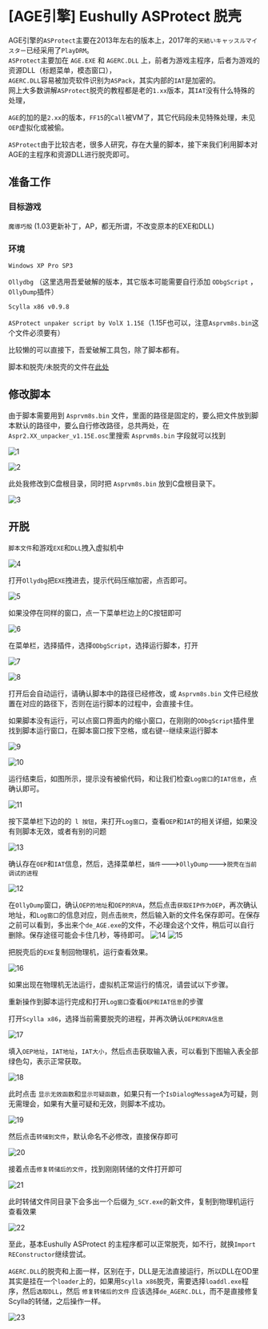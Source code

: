 # [AGE引擎] Eushully ASProtect 脱壳

AGE引擎的`ASProtect`主要在2013年左右的版本上，2017年的`天結いキャッスルマイスター`已经采用了`PlayDRM`。  
`ASProtect`主要加在 `AGE.EXE` 和 `AGERC.DLL` 上，前者为游戏主程序，后者为游戏的资源DLL（标题菜单，模态窗口），  
`AGERC.DLL`容易被加壳软件识别为`ASPack`，其实内部的`IAT`是加密的。  
网上大多数讲解`ASProtect`脱壳的教程都是老的`1.xx`版本，其`IAT`没有什么特殊的处理， 

`AGE`的加的是`2.xx`的版本，`FF15`的`Call`被VM了，其它代码段未见特殊处理，未见`OEP`虚拟化或被偷。  

`ASProtect`由于比较古老，很多人研究，存在大量的脚本，接下来我们利用脚本对AGE的主程序和资源DLL进行脱壳即可。

## 准备工作

### 目标游戏

`魔導巧殻` (1.03更新补丁，AP，都无所谓，不改变原本的EXE和DLL)

### 环境

`Windows XP Pro SP3`

`Ollydbg` （这里选用吾爱破解的版本，其它版本可能需要自行添加 `ODbgScript` ，`OllyDump`插件）

`Scylla x86 v0.9.8`

`ASProtect unpaker script by VolX 1.15E`（1.15F也可以，注意`Asprvm8s.bin`这个文件必须要有）

比较懒的可以直接下，吾爱破解工具包，除了脚本都有。

脚本和脱壳/未脱壳的文件在[此处](https://github.com/Dir-A/Dir-A_Essays_MD/tree/main/image/%5BAGE%E5%BC%95%E6%93%8E%5D%20Eushully%20ASProtect%20%E8%84%B1%E5%A3%B3/%E9%99%84%E4%BB%B6)

## 修改脚本

由于脚本需要用到 `Asprvm8s.bin` 文件，里面的路径是固定的，要么把文件放到脚本默认的路径中，要么自行修改路径，总共两处，在`Aspr2.XX_unpacker_v1.15E.osc`里搜索 `Asprvm8s.bin` 字段就可以找到

![1](image/1.png)

![2](image/2.png)

此处我修改到C盘根目录，同时把 `Asprvm8s.bin` 放到C盘根目录下。

![3](image/3.png)

## 开脱

`脚本文件`和游戏`EXE`和`DLL`拽入虚拟机中

![4](image/4.png)

打开`Ollydbg`把`EXE`拽进去，提示代码压缩加密，点否即可。

![5](image/5.png)

如果没停在同样的窗口，点一下菜单栏边上的C按钮即可

![6](image/6.png)

在菜单栏，选择插件，选择`ODbgScript`，选择运行脚本，打开

![7](image/7.png)

![8](image/8.png)

打开后会自动运行，请确认脚本中的路径已经修改，或 `Asprvm8s.bin` 文件已经放置在对应的路径下，否则在运行脚本的过程中，会直接卡住。

如果脚本没有运行，可以点窗口界面内的缩小窗口，在刚刚的`ODbgScript`插件里找到脚本运行窗口，在脚本窗口按下空格，或右键--继续来运行脚本

![9](image/9.png)

![10](image/10.png)

运行结束后，如图所示，提示没有被偷代码，和让我们检查`Log窗口`的`IAT信息`，点确认即可。

![11](image/11.png)

按下菜单栏下边的的` l 按钮`，来打开`Log窗口`，查看`OEP`和`IAT`的相关详细，如果没有则脚本无效，或者有别的问题

![13](image/13.png)

确认存在`OEP`和`IAT`信息，然后，选择菜单栏，`插件`--->`OllyDump`--->`脱壳在当前调试的进程`

![12](image/12.png)

在`OllyDump`窗口，确认`OEP的地址`和`OEP的RVA`，然后点击`获取EIP作为OEP`，再次确认地址，和`Log窗口`的信息对应，则点击`脱壳`，然后输入新的文件名保存即可。在保存之前可以看到，多出来个`de_AGE.exe`的文件，不必理会这个文件，稍后可以自行删除。保存途径可能会卡住几秒，等待即可。
![14](image/14.png)
![15](image/15.png)

把脱壳后的`EXE`复制回物理机，运行查看效果。

![16](image/16.png)

如果出现在物理机无法运行，虚拟机正常运行的情况，请尝试以下步骤。

重新操作到脚本运行完成和打开`Log窗口`查看`OEP和IAT信息`的步骤

打开`Scylla x86`，选择当前需要脱壳的进程，并再次确认`OEP和RVA信息`

![17](image/17.png)

填入`OEP地址`，`IAT地址`，`IAT大小`，然后点击获取输入表，可以看到下图输入表全部绿色勾，表示正常获取。

![18](image/18.png)

此时点击 `显示无效函数`和`显示可疑函数`，如果只有一个`IsDialogMessageA`为可疑，则无需理会，如果有大量可疑和无效，则脚本不成功。

![19](image/19.png)

然后点击`转储到文件`，默认命名不必修改，直接保存即可

![20](image/20.png)

接着点击`修复转储后的文件`，找到刚刚转储的文件打开即可

![21](image/21.png)

此时转储文件同目录下会多出一个后缀为`_SCY.exe`的新文件，复制到物理机运行查看效果

![22](image/22.png)

至此，基本Eushully ASProtect 的主程序都可以正常脱壳，如不行，就换`Import REConstructor`继续尝试。

`AGERC.DLL`的脱壳和上面一样，区别在于，DLL是无法直接运行，所以DLL在OD里其实是挂在一个`loader`上的，如果用`Scylla x86`脱壳，需要选择`loaddl.exe`程序，然后`选取DLL`，然后 `修复转储后的文件` 应该选择`de_AGERC.DLL`，而不是直接修复Scylla的转储，之后操作一样。

![23](image/23.png)

